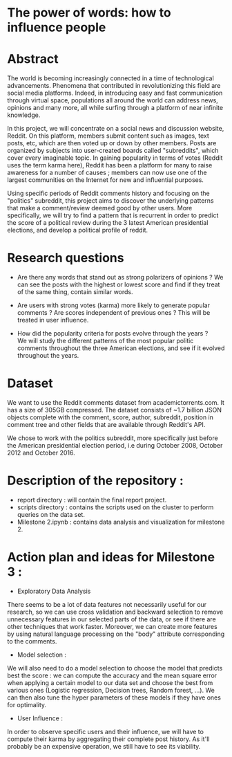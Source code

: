 # The power of words: how to influence people

# Abstract

The world is becoming increasingly connected in a time of technological advancements. Phenomena that contributed in revolutionizing this field are social media platforms. Indeed, in introducing easy and fast communication through virtual space, populations all around the world can address news, opinions and many more, all while surfing through a platform of near infinite knowledge. 

In this project, we will concentrate on a social news and discussion website, Reddit. On this platform, members submit content such as images, text posts, etc, which are then voted up or down by other members. Posts are organized by subjects into user-created boards called "subreddits", which cover every imaginable topic. In gaining popularity in terms of votes (Reddit uses the term karma here), Reddit has been a platform for many to raise awareness for a number of causes ; members can now use one of the largest communities on the Internet for new and influential purposes.

Using specific periods of Reddit comments history and focusing on the "politics" subreddit, this project aims to discover the underlying patterns that make a comment/review deemed good by other users. More specifically, we will try to find a pattern that is recurrent in order to predict the score of a political review during the 3 latest American presidential elections, and develop a political profile of reddit. 

# Research questions 

* Are there any words that stand out as strong polarizers of opinions ?
We can see the posts with the highest or lowest score and find if they treat of the same thing, contain similar words.

* Are users with strong votes (karma) more likely to generate popular comments ? Are scores independent of previous ones ? 
This will be treated in user influence.

* How did the popularity criteria for posts evolve through the years ?  
We will study the different patterns of the most popular politic comments throughout the three American elections, and see if it evolved throughout the years.

# Dataset

We want to use the Reddit comments dataset from academictorrents.com. It has a size of 305GB compressed. 
The dataset consists of ~1.7 billion JSON objects complete with the comment, score, author, subreddit, position in comment tree and other fields that are available through Reddit's API.

We chose to work with the politics subreddit, more specifically just before the American presidential election period, i.e during October 2008, October 2012 and October 2016. 

# Description of the repository : 

* report directory : will contain the final report project.
* scripts directory : contains the scripts used on the cluster to perform queries on the data set.
* Milestone 2.ipynb : contains data analysis and visualization for milestone 2.

# Action plan and ideas for Milestone 3 :

* Exploratory Data Analysis

There seems to be a lot of data features not necessarily useful for our research, so we can use cross validation and backward selection to remove unnecessary features in our selected parts of the data, or see if there are other techniques that work faster. Moreover, we can create more features by using natural language processing on the "body" attribute corresponding to the comments.

* Model selection : 

We will also need to do a model selection to choose the model that predicts best the score : we can compute the accuracy and the mean square error when applying a certain model to our data set and choose the best from various ones (Logistic regression, Decision trees, Random forest, ...). We can then also tune the hyper parameters of these models if they have ones for optimality.

* User Influence : 

In order to observe specific users and their influence, we will have to compute their karma by aggregating their complete post history. As it'll probably be an expensive operation, we still have to see its viability. 